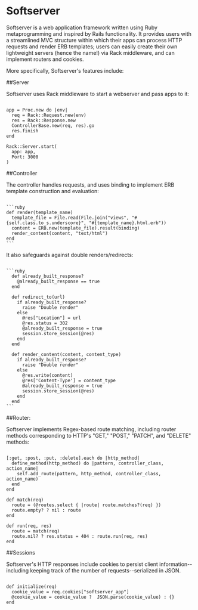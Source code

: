 # Softserver

Softserver is a web application framework written using Ruby metaprogramming and inspired by Rails functionality.  It provides users with a streamlined MVC structure within which their apps can process HTTP requests and render ERB templates; users can easily create their own lightweight servers (hence the name!) via Rack middleware, and can implement routers and cookies.  

More specifically, Softserver's features include:

##Server

Softserver uses Rack middleware to start a webserver and pass apps to it:

<pre><code>
app = Proc.new do |env|
  req = Rack::Request.new(env)
  res = Rack::Response.new
  ControllerBase.new(req, res).go
  res.finish
end

Rack::Server.start(
  app: app,
  Port: 3000
)
</code></pre>

##Controller

The controller handles requests, and uses binding to implement ERB template construction and evaluation:

<pre><code>
```ruby
def render(template_name)
  template_file = File.read(File.join("views", "#{self.class.to_s.underscore}", "#{template_name}.html.erb"))
  content = ERB.new(template_file).result(binding)
  render_content(content, "text/html")
end
```
</code></pre>

It also safeguards against double renders/redirects:

<pre><code>  
```ruby
  def already_built_response?
    @already_built_response == true
  end

  def redirect_to(url)
    if already_built_response?
      raise "Double render"
    else
      @res["Location"] = url
      @res.status = 302
      @already_built_response = true
      session.store_session(@res)
    end
  end

  def render_content(content, content_type)
    if already_built_response?
      raise "Double render"
    else
      @res.write(content)
      @res['Content-Type'] = content_type
      @already_built_response = true
      session.store_session(@res)
    end
  end
```
</code></pre>


##Router:

Softserver implements Regex-based route matching, including router methods corresponding to HTTP's "GET," "POST," "PATCH", and "DELETE" methods:

<pre><code>
[:get, :post, :put, :delete].each do |http_method|
  define_method(http_method) do |pattern, controller_class, action_name|
    self.add_route(pattern, http_method, controller_class, action_name)
  end
end

def match(req)
  route = (@routes.select { |route| route.matches?(req) })
  route.empty? ? nil : route
end

def run(req, res)
  route = match(req)
  route.nil? ? res.status = 404 : route.run(req, res)
end
</code></pre>

##Sessions

Softserver's HTTP responses include cookies to persist client information--including keeping track of the number of requests--serialized in JSON.

<pre><code>
def initialize(req)
  cookie_value = req.cookies["softserver_app"]
  @cookie_value = cookie_value ?  JSON.parse(cookie_value) : {}
end
</pre></code>

